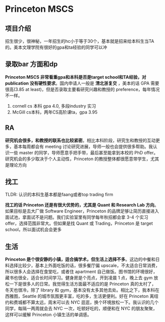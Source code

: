# Princeton MSCS

## 项目介绍

招生很少，很神秘，一年招生的hc小于等于30个，基本就是招来给本科生当TA的。美本文理学院有很好的gpa和ta经验的同学可以冲

## 录取bar 方面和dp


**Princeton MSCS 非常看重gpa和本科是否是target school和TA经验，对 publication 没有硬性要求**。国内申请人一般是 **清北浙复交** ，美本的话 GPA 需要很高(3.85 at least)，但是否录取主要看研究兴趣和教授的 preference，每年情况不一样。

1. cornell cs 本科 gpa 4.0, 多段industry 实习
2. McGill cs本科，两年CS高阶课ta，gpa 3.95

## RA

**研究机会很多，和教授的联系也比较紧密**。相比本科阶段，研究生和教授的互动更多，基本每周都会有 meeting 讨论研究进展，导师一般也会提供很多帮助。我认识一些 master 的同学，导师愿意手把手带，最后甚至能拿到本校的 PhD offer。研究机会的多少取决于个人主动性，Princeton 的教授整体都很愿意带学生，尤其是理论方向


## 找工
TLDR: 认识的本科生基本都是faang或者top trading firm 

**找工的话 Princeton 还是有很大优势的，尤其是 Quant 和 Research Lab 方向**。如果目标是去大厂做 Software Engineer，Princeton 的品牌足够让简历直接进入面试池，拿面试不是问题。我们实验室里有同学每年秋招都会拿 3-4 个实习 offer，选择范围非常大。但如果是找 Quant 或 Trading，Princeton 是 target school，所以面试机会会更多

## 生活

**Princeton 是个很安静的小镇，适合搞学术，但生活上选择不多**。这边的中餐和日料选择比较少，基本上外面吃饭的话，很多餐厅偏 upscale，不太适合日常消费，所以很多人会选择在食堂吃，或者住 apartment 自己做饭。图书馆的环境很好，藏书也很全，适合长时间学习。健身房是个亮点，开到凌晨 1 点，晚上去 gym 放松一下是很多人的日常。我觉得生活方面最不适应的是 Princeton 真的太村了，冬天也很冷，除了 library 和 gym，基本没有太多其他去处。相比之下，我本科在西雅图，Seattle 的城市氛围更丰富，吃的多，生活更便利。好在 Princeton 离纽约和费城都不算太远，周末可以去 NYC 逛逛，换个环境放松一下。我认识的几个同学，每隔一两周就会去 NYC 一次，吃顿好吃的，顺便和在 NYC 的朋友聚聚，这样可以缓解 Princeton 小镇生活的单调感。
